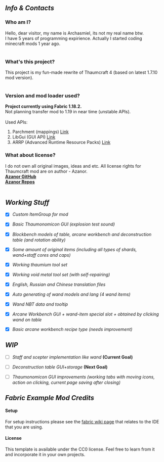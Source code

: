 

## ***Info & Contacts***
###  **Who am I?**<br>
  Hello, dear visitor, my name is Archasmiel, its not my real name btw. <br>
  I have 5 years of programming expirience. Actually I started coding minecraft mods 1 year ago.<br><br>
  
###  **What's this project?**<br>
  This project is my fun-made rewrite of Thaumcraft 4 (based on latest 1.7.10 mod version).<br><br>
  
###  **Version and mod loader used?**<br>
  **Project currently using Fabric 1.18.2.** <br>
  Not planning transfer mod to 1.19 in near time (unstable APIs). <br><br>
  Used APIs:
  1. Parchment (mappings) [Link](https://github.com/ParchmentMC/Parchment)
  2. LibGui (GUI API) [Link](https://github.com/CottonMC/LibGui)
  3. ARRP (Advanced Runtime Resource Packs) [Link](https://github.com/Devan-Kerman/ARRP/)
  
###  **What about license?**<br>
  I do not own all original images, ideas and etc. All license rights for Thaumcraft mod are on author - Azanor.<br>
  [**Azanor GitHub**](https://github.com/Azanor)<br>
  [**Azanor Repos**](https://github.com/Azanor?tab=repositories)<br><br>
  











## ***Working Stuff***
- [x] *Custom ItemGroup for mod*
- [x] *Basic Thaumonomicon GUI (explosion test sound)*
- [x] *Blockbench models of table, arcane workbench and deconstruction table (and rotation ability)*
- [x] *Some amount of original items (including all types of shards, wand+staff cores and caps)*
- [x] *Working thaumium tool set*
- [x] *Working void metal tool set (with self-repairing)*
- [x] *English, Russian and Chinese translation files*
- [x] *Auto generating of wand models and lang (4 wand items)*
- [x] *Wand NBT data and tooltip*
- [x] *Arcane Workbench GUI + wand-item special slot + obtained by clicking wand on table*
- [x] *Basic arcane workbench recipe type (needs improvement)*







## ***WIP***
- [ ] *Staff and scepter implementation like wand* **(Current Goal)**
- [ ] *Deconstruction table GUI+storage* **(Next Goal)**
- [ ] *Thaumonomicon GUI improvements (working tabs with moving icons, action on clicking, current page saving after closing)*









## ***Fabric Example Mod Credits***
  #### Setup
  For setup instructions please see the [fabric wiki page](https://fabricmc.net/wiki/tutorial:setup) that relates to the IDE that you are using.
  #### License
  This template is available under the CC0 license. Feel free to learn from it and incorporate it in your own projects.



